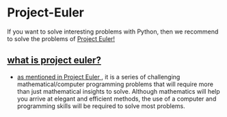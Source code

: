 # Project-Euler
If you want to solve interesting problems with Python, then we recommend to solve the problems of <a href="https://projecteuler.net/"> Project Euler!
## what is project euler?
  
  - as mentioned in  <a href="https://projecteuler.net/"> Project Euler </a>, it is a series of challenging mathematical/computer programming problems that will require more than just mathematical insights to solve. Although mathematics will help you arrive at elegant and efficient methods, the use of a computer and programming skills will be required to solve most problems.
